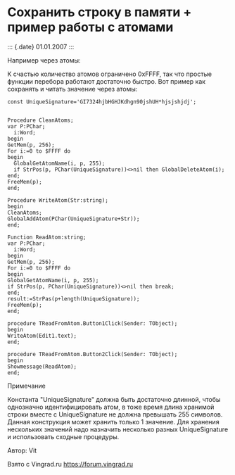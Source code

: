 Сохранить строку в памяти + пример работы с атомами
===================================================

::: {.date}
01.01.2007
:::

Например через атомы:

К счастью количество атомов ограничено 0xFFFF, так что простые функции
перебора работают достаточно быстро. Вот пример как сохранять и читать
значение через атомы:

    const UniqueSignature='GI7324hjbHGHJKdhgn90jshUH*hjsjshjdj';

     
    Procedure CleanAtoms;
    var P:PChar;
      i:Word;
    begin
    GetMem(p, 256);
    For i:=0 to $FFFF do
    begin
      GlobalGetAtomName(i, p, 255);
      if StrPos(p, PChar(UniqueSignature))<>nil then GlobalDeleteAtom(i);
    end;
    FreeMem(p);
    end;
     
    Procedure WriteAtom(Str:string);
    begin
    CleanAtoms;
    GlobalAddAtom(PChar(UniqueSignature+Str));
    end;
     
    Function ReadAtom:string;
    var P:PChar;
      i:Word;
    begin
    GetMem(p, 256);
    For i:=0 to $FFFF do
    begin
    GlobalGetAtomName(i, p, 255);
    if StrPos(p, PChar(UniqueSignature))<>nil then break;
    end;
    result:=StrPas(p+length(UniqueSignature));
    FreeMem(p);
    end;
     
    procedure TReadFromAtom.Button1Click(Sender: TObject);
    begin
    WriteAtom(Edit1.text);
    end;
     
    procedure TReadFromAtom.Button2Click(Sender: TObject);
    begin
    Showmessage(ReadAtom);
    end;
     

Примечание

Константа \"UniqueSignature\" должна быть достаточно длинной, чтобы
однозначно идентифицировать атом, в тоже время длина хранимой строки
вместе с UniqueSignature не должна превышать 255 символов. Данная
конструкция может хранить только 1 значение. Для хранения нескольких
значений надо назначить несколько разных UniqueSignature и использовать
сходные процедуры.

Автор: Vit

Взято с Vingrad.ru <https://forum.vingrad.ru>
